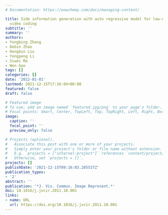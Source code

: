 ```yaml
---
# Documentation: https://wowchemy.com/docs/managing-content/

title: Side information generation with auto regressive model for low-delay distributed
  video coding
subtitle: ''
summary: ''
authors:
- Yongbing Zhang
- Debin Zhao
- Hongbin Liu
- Yongpeng Li
- Siwei Ma
- Wen Gao
tags: []
categories: []
date: '2012-01-01'
lastmod: 2021-12-15T17:16:04+08:00
featured: false
draft: false

# Featured image
# To use, add an image named `featured.jpg/png` to your page's folder.
# Focal points: Smart, Center, TopLeft, Top, TopRight, Left, Right, BottomLeft, Bottom, BottomRight.
image:
  caption: ''
  focal_point: ''
  preview_only: false

# Projects (optional).
#   Associate this post with one or more of your projects.
#   Simply enter your project's folder or file name without extension.
#   E.g. `projects = ["internal-project"]` references `content/project/deep-learning/index.md`.
#   Otherwise, set `projects = []`.
projects: []
publishDate: '2021-12-15T09:16:03.285537Z'
publication_types:
- '2'
abstract: ''
publication: '*J. Vis. Commun. Image Represent.*'
doi: 10.1016/j.jvcir.2011.10.001
links:
- name: URL
  url: https://doi.org/10.1016/j.jvcir.2011.10.001
---
```

